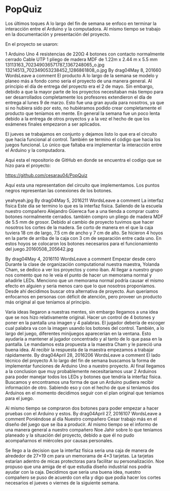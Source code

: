 # PopQuiz
Los últimos toques
A lo largo del fin de semana se enfoco en terminar la interacción entre el Arduino y la computadora. Al mismo tiempo se trabajo en la documentación y presentación del proyecto.

En el proyecto se usaron:

1 Arduino Uno
4 resistencias de 220Ω
4 botones con contacto normalmente cerrado
Cable UTP
1 pliego de madera MDF de  1.22m  x  2.44 m x 5.5 mm
13113163_702349036571787_1367248065_o.jpg         13214513_702349053238452_1286861808_o.jpg
By drag04May 8, 201660 WordsLeave a comment
El producto
A lo largo de la semana se modelo y planeo más a fondo como seria el proyecto de una manera general. Al principio el día de entrega del proyecto era el 2 de mayo. Sin embargo, debido a que la mayor parte de los proyectos necesitaban más tiempo para ser desarrollados completamente los profesores extendieron el día de entrega al lunes 9 de marzo. Esto fue una gran ayuda para nosotros, ya que si no hubiera sido por esto, no hubiéramos podido crear completamente el producto que teníamos en mente. En general la semana fue un poco lenta debido a la entrega de otros proyectos y a la vez el hecho de que los exámenes finales empezaron a ser aplicados.

El jueves se trabajamos en conjunto y dejamos listo lo que era el circuito que hacia funcional al control. También se termino el código que hacia los juegos funcional. Lo único que faltaba era implementar la interacción entre el Arduino y la computadora.

Aqui esta el repositorio de GitHub en donde se encuentra el codigo que se hizo para el proyecto:

https://github.com/cesarau04/PopQuiz

Aquí esta una representation del circuito que implementamos. Los puntos negros representan las conexiones de los botones.

yeahyeah.jpg
By drag04May 5, 2016211 WordsLeave a comment
La interfaz fisica
Este día se termino lo que es la interfaz fisica. Saliendo de la escuela nuestro compañero Alejandro Güereca fue a una tienda a comprar cuatro botones normalmente cerrados. también compro un pliego de madera MDF de 5.5 mm de grosor. Debido al cambio de proyecto tuvimos que hacer nosotros los cortes de la madera. Se corto de manera en el que la caja tuviera 18 cm de largo, 7.5 cm de ancho y 7 cm de alto. Se hicieron 4 hoyos en la parte de arriba de la caja con 3 cm de separación entre cada uno. En estos hoyos se colocaron los botones necesarios para el funcionamiento del juego.20160508_205642.jpg

 
By drag04May 4, 2016110 WordsLeave a comment
Empezar desde cero
Durante la clase de organización computational nuestra maestra, Yolanda Cham, se dedico a ver los proyectos y como iban. Al llegar a nuestro grupo nos comento que no le veía el punto de hacer un memorama normal y añadirle LEDs. Menciono que un memorama normal podría causar el mismo efecto en alguien y seria menos caro que lo que nosotros proponíamos. Desde ahí decidimos buscar otra alternativa de proyecto. Aun queríamos enfocarnos en personas con déficit de atención, pero proveer un producto más original al que teníamos al principio.

Varia ideas llegaron a nuestras mentes, sin embargo llegamos a una idea que se nos hizo relativamente original. Hacer un control de 4 botones y poner en la pantalla una imagen y 4 palabras. El jugador debería de escoger cual palabra va con la imagen usando los botones del control. También, a lo largo del juego, diferentes minijuegos aparecerían en la ventana. Esto ayudaría a mantener al jugador concentrado y al tanto de lo que pasa en la pantalla. Le mandamos esta propuesta a la maestra Cham y le pareció una buena idea. Al recibir la respuesta de la maestra empezamos a trabajar rápidamente.
By drag04April 28, 2016206 WordsLeave a comment
El lado técnico del proyecto
A lo largo del fin de semana buscamos la forma de implementar funciones de Arduino Uno a nuestro proyecto. Al final llegamos a la conclusion que muy probablemente necesitaríamos usar 2 Arduinos para poder manejar todos los LEDs y botones que tendría la interfaz fisica. Buscamos y encontramos una forma de que un Arduino pudiera recibir información de otro. Sabiendo eso y con el hecho de que si teníamos dos Arduinos en el momento decidimos seguir con el plan original que teníamos para el juego.

Al mismo tiempo se compraron dos botones para poder empezar a hacer pruebas con el Arduino y estos.
By drag04April 27, 2016107 WordsLeave a comment
Poniéndose al día
Nuestro compañero Cesar trabajo más en el diseño del juego que se iba a producir. Al mismo tiempo se el informo de una manera general a nuestro compañero Noe Jahir sobre lo que teníamos planeado y la situación del proyecto, debido a que él no pudo acompañarnos el miércoles por causas personales.

Se llego a la decision que la interfaz física seria una caja de manera de alrededor de 27×19 cm para un memorama de 4×3 tarjetas. La tarjetas estarían adentro de micas protectoras para facilitar su personalización. Noe propuso que una amiga de el que estudia diseño industrial nos podría ayudar con la caja. Decidimos que seria una buena idea, nuestro compañero se puso de acuerdo con ella y digo que podía hacer los cortes necesarios el jueves o viernes de la siguiente semana.
